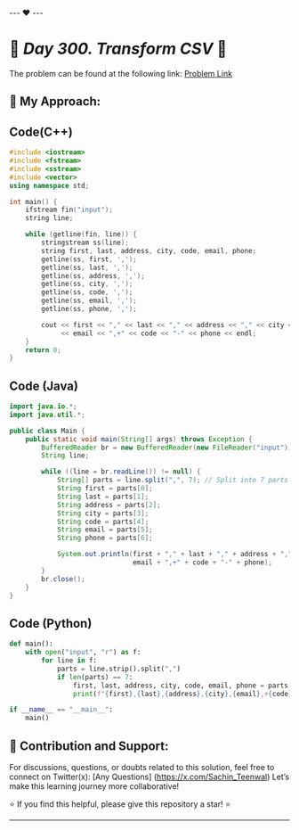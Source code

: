 --- ❤️ ---

# 🚀 _Day 300. Transform CSV_ 🧠


The problem can be found at the following link: [Problem Link](https://www.interviewbit.com/problems/transform-csv/)

## 🎯 **My Approach:**


## Code(C++)
```cpp
#include <iostream>
#include <fstream>
#include <sstream>
#include <vector>
using namespace std;

int main() {
    ifstream fin("input");
    string line;

    while (getline(fin, line)) {
        stringstream ss(line);
        string first, last, address, city, code, email, phone;
        getline(ss, first, ',');
        getline(ss, last, ',');
        getline(ss, address, ',');
        getline(ss, city, ',');
        getline(ss, code, ',');
        getline(ss, email, ',');
        getline(ss, phone, ',');

        cout << first << "," << last << "," << address << "," << city << ","
             << email << ",+" << code << "-" << phone << endl;
    }
    return 0;
}

```

## Code (Java)

```java
import java.io.*;
import java.util.*;

public class Main {
    public static void main(String[] args) throws Exception {
        BufferedReader br = new BufferedReader(new FileReader("input"));
        String line;

        while ((line = br.readLine()) != null) {
            String[] parts = line.split(",", 7); // Split into 7 parts
            String first = parts[0];
            String last = parts[1];
            String address = parts[2];
            String city = parts[3];
            String code = parts[4];
            String email = parts[5];
            String phone = parts[6];

            System.out.println(first + "," + last + "," + address + "," + city + "," +
                               email + ",+" + code + "-" + phone);
        }
        br.close();
    }
}

```

## Code (Python)

```python
def main():
    with open("input", "r") as f:
        for line in f:
            parts = line.strip().split(",")
            if len(parts) == 7:
                first, last, address, city, code, email, phone = parts
                print(f"{first},{last},{address},{city},{email},+{code}-{phone}")

if __name__ == "__main__":
    main()

```



## 🎯 **Contribution and Support:**

For discussions, questions, or doubts related to this solution, feel free to connect on Twitter(x): [Any Questions] (https://x.com/Sachin_Teenwal) Let’s make this learning journey more collaborative!

⭐ If you find this helpful, please give this repository a star! ⭐

---
